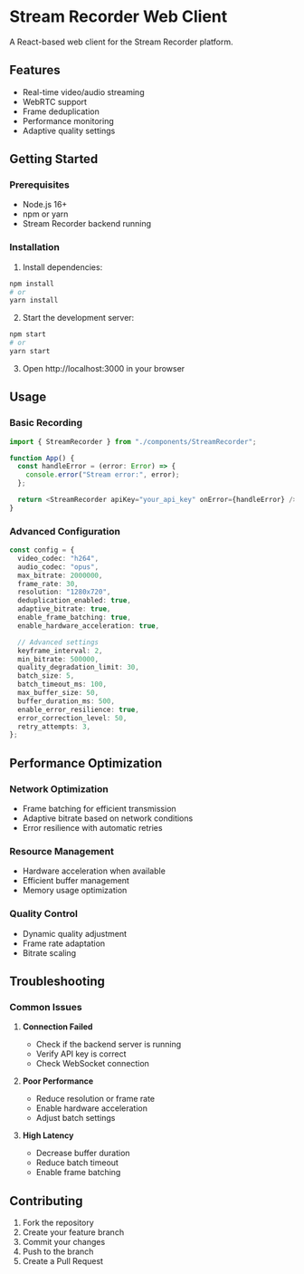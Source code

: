 # Stream Recorder Web Client

A React-based web client for the Stream Recorder platform.

## Features

- Real-time video/audio streaming
- WebRTC support
- Frame deduplication
- Performance monitoring
- Adaptive quality settings

## Getting Started

### Prerequisites

- Node.js 16+
- npm or yarn
- Stream Recorder backend running

### Installation

1. Install dependencies:

```bash
npm install
# or
yarn install
```

2. Start the development server:

```bash
npm start
# or
yarn start
```

3. Open http://localhost:3000 in your browser

## Usage

### Basic Recording

```typescript
import { StreamRecorder } from "./components/StreamRecorder";

function App() {
  const handleError = (error: Error) => {
    console.error("Stream error:", error);
  };

  return <StreamRecorder apiKey="your_api_key" onError={handleError} />;
}
```

### Advanced Configuration

```typescript
const config = {
  video_codec: "h264",
  audio_codec: "opus",
  max_bitrate: 2000000,
  frame_rate: 30,
  resolution: "1280x720",
  deduplication_enabled: true,
  adaptive_bitrate: true,
  enable_frame_batching: true,
  enable_hardware_acceleration: true,

  // Advanced settings
  keyframe_interval: 2,
  min_bitrate: 500000,
  quality_degradation_limit: 30,
  batch_size: 5,
  batch_timeout_ms: 100,
  max_buffer_size: 50,
  buffer_duration_ms: 500,
  enable_error_resilience: true,
  error_correction_level: 50,
  retry_attempts: 3,
};
```

## Performance Optimization

### Network Optimization

- Frame batching for efficient transmission
- Adaptive bitrate based on network conditions
- Error resilience with automatic retries

### Resource Management

- Hardware acceleration when available
- Efficient buffer management
- Memory usage optimization

### Quality Control

- Dynamic quality adjustment
- Frame rate adaptation
- Bitrate scaling

## Troubleshooting

### Common Issues

1. **Connection Failed**

   - Check if the backend server is running
   - Verify API key is correct
   - Check WebSocket connection

2. **Poor Performance**

   - Reduce resolution or frame rate
   - Enable hardware acceleration
   - Adjust batch settings

3. **High Latency**
   - Decrease buffer duration
   - Reduce batch timeout
   - Enable frame batching

## Contributing

1. Fork the repository
2. Create your feature branch
3. Commit your changes
4. Push to the branch
5. Create a Pull Request
